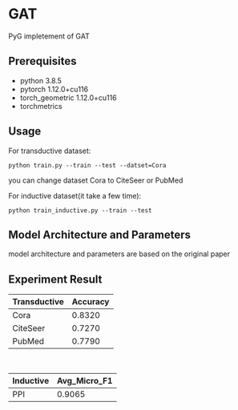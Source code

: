 # GAT 
PyG impletement of GAT


## Prerequisites
- python 3.8.5
- pytorch 1.12.0+cu116
- torch_geometric 1.12.0+cu116
- torchmetrics


## Usage
For transductive dataset:

`python train.py --train --test --datset=Cora`

you can change dataset Cora to CiteSeer or PubMed

For inductive dataset(it take a few time):

`python train_inductive.py --train --test`


## Model Architecture and Parameters 
model architecture and parameters are based on the original paper 

## Experiment Result
| Transductive | Accuracy    |
| -----------  | ----------- |
| Cora         | 0.8320      |
| CiteSeer     | 0.7270      |
| PubMed       | 0.7790      |

&nbsp; 

| Inductive    | Avg_Micro_F1|
| -----------  | ----------- |
| PPI          | 0.9065      |
